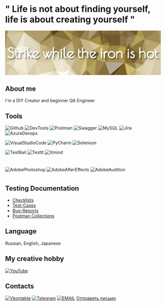 # " Life is not about finding yourself, life is about creating yourself "

[![Header](https://github.com/hio-nika/hio-nika/blob/main/assets/pngwing-22.jpg)]()

## About me
I'm a DIY Creator and beginner QA Engineer

## Tools
![Github](https://img.shields.io/badge/Github-090909?style=for-the-badge&logo=github&logoColor=8cc4d7)
![DevTools](https://img.shields.io/badge/DevTools-090909?style=for-the-badge&logo=googlechrome&logoColor=2674f2)
![Postman](https://img.shields.io/badge/Postman-090909?style=for-the-badge&logo=postman&logoColor=f76935)
![Swagger](https://img.shields.io/badge/Swagger-090909?style=for-the-badge&logo=swagger&logoColor=7ede2b)
![MySQL](https://img.shields.io/badge/MySQL-090909?style=for-the-badge&logo=mysql&logoColor=00618a)
![Jira](https://img.shields.io/badge/Jira-090909?style=for-the-badge&logo=jira&logoColor=136be1)
![AzureDevops](https://img.shields.io/badge/Azure_Devops-090909?style=for-the-badge&logo=azuredevops&logoColor=0074d0)

![VisualStudioCode](https://img.shields.io/badge/Visual_Studio_Code-090909?style=for-the-badge&logo=visualstudiocode&logoColor=3fabf3)
![PyCharm](https://img.shields.io/badge/Pycharm-090909?style=for-the-badge&logo=pycharm&logoColor=4dbb77)
![Selenium](https://img.shields.io/badge/selenium-090909?style=for-the-badge&logo=selenium&logoColor=5fbb49)

![TestRail](https://img.shields.io/badge/Test_Rail-090909?style=for-the-badge&logo=testrail&logoColor=71b556)
![TestIt](https://img.shields.io/badge/TestIt-090909?style=for-the-badge&logo=testit&logoColor=71b556)
![Xmind](https://img.shields.io/badge/xmind-090909?style=for-the-badge&logo=xmind&logoColor=4dbb77)
#
![AdobePhotoshop](https://img.shields.io/badge/Adobe_Photoshop-090909?style=for-the-badge&logo=adobephotoshop&logoColor=036abc)
![AdobeAfterEffects](https://img.shields.io/badge/Adobe_After_Effects-090909?style=for-the-badge&logo=adobeaftereffects&logoColor=5e5eff)
![AdobeAudition](https://img.shields.io/badge/Adobe_Audition-090909?style=for-the-badge&logo=adobeaudition&logoColor=00e3ba)
#

## Testing Documentation
- [Checklists](https://docs.google.com/spreadsheets/d/1rrrBkgJ6F9qslFDkHfO_Q6ThvGhLTLNtAiJqsskDoGc/edit?pli=1#gid=565329736)
- [Test-Cases](https://docs.google.com/spreadsheets/d/1rrrBkgJ6F9qslFDkHfO_Q6ThvGhLTLNtAiJqsskDoGc/edit?pli=1#gid=0)
- [Bug-Reports](https://docs.google.com/spreadsheets/d/1rrrBkgJ6F9qslFDkHfO_Q6ThvGhLTLNtAiJqsskDoGc/edit?pli=1#gid=587256877)
- [Postman Collections](postman/Petstore.postman_collection.json)



## Language
Russian, English, Japanese

## My creative hobby
[![YouTube](https://img.shields.io/badge/-YouTube-090909?style=for-the-badge&logo=YouTube&logoColor=FF0000)]( https://www.youtube.com/HioDollHouse)

## Сontacts
[![Vkontakte](https://img.shields.io/badge/-Vkontakte-090909?style=for-the-badge&logo=Vk&logoColor=4F7DB3)](https://vk.com/hiodollhouse)
[![Telegram](https://img.shields.io/badge/-Telegram-090909?style=for-the-badge&logo=telegram&logoColor=27A0D9)](https://t.me/hio_nika)
[![EMAIL](https://img.shields.io/badge/Email-090909?style=for-the-badge&logo=gmail)](mailto:asya.sham.qa@gmail.com)
<a href="mailto:example@gmail.com?subject=Вопрос&body=Привет">Отправить письмо</a>










